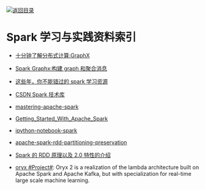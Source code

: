 [![返回目录](https://parg.co/UGo)](https://parg.co/b4z) 


# Spark 学习与实践资料索引

* [十分钟了解分布式计算:GraphX](http://www.cnblogs.com/wei-li/p/graphx.html)

- [Spark Graphx:构建 graph 和聚合消息](http://dataunion.org/7566.html)

* [这些年，你不能错过的 spark 学习资源](http://litaotao.github.io/spark-resouces-blogs-paper)

* [CSDN Spark 技术库](http://lib.csdn.net/base/10)

- [mastering-apache-spark](https://jaceklaskowski.gitbooks.io/mastering-apache-spark/content/index.html)

- [Getting_Started_With_Apache_Spark](http://o6v08w541.bkt.clouddn.com/Getting_Started_With_Apache_Spark.pdf)

* [ipython-notebook-spark](http://litaotao.github.io/ipython-notebook-spark)

- [apache-spark-rdd-partitioning-preservation](https://parg.co/UMT)

- [Spark 的 RDD 原理以及 2.0 特性的介绍 ](https://parg.co/UMz)

- [oryx #Project#](https://github.com/OryxProject/oryx): Oryx 2 is a realization of the lambda architecture built on Apache Spark and Apache Kafka, but with specialization for real-time large scale machine learning.
